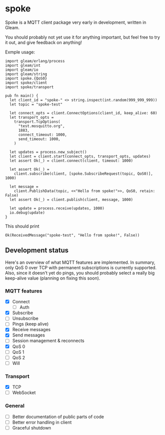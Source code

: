 # spoke

Spoke is a MQTT client package very early in development,
written in Gleam.

You should probably not yet use it for anything important,
but feel free to try it out, and give feedback on anything!

Exmple usage:
```gleam
import gleam/erlang/process
import gleam/int
import gleam/io
import gleam/string
import spoke.{QoS0}
import spoke/client
import spoke/transport

pub fn main() {
  let client_id = "spoke-" <> string.inspect(int.random(999_999_999))
  let topic = "spoke-test"

  let connect_opts = client.ConnectOptions(client_id, keep_alive: 60)
  let transport_opts =
    transport.TcpOptions(
      "test.mosquitto.org",
      1883,
      connect_timeout: 1000,
      send_timeout: 1000,
    )

  let updates = process.new_subject()
  let client = client.start(connect_opts, transport_opts, updates)
  let assert Ok(_) = client.connect(client, timeout: 1000)

  let assert Ok(_) =
    client.subscribe(client, [spoke.SubscribeRequest(topic, QoS0)], 1000)

  let message =
    client.PublishData(topic, <<"Hello from spoke!">>, QoS0, retain: False)
  let assert Ok(_) = client.publish(client, message, 1000)

  let update = process.receive(updates, 1000)
  io.debug(update)
}
```

This should print
```
Ok(ReceivedMessage("spoke-test", "Hello from spoke!", False))
```

## Development status

Here's an overview of what MQTT features are implemented.
In summary, only QoS 0 over TCP with permanent subscriptions
is currently supported.
Also, since it doesn't yet do pings,
you should probably select a really big keep-alive value
(planning on fixing this soon).

### MQTT features
- [x] Connect
  - [ ] Auth
- [x] Subscribe
- [ ] Unsubscribe
- [ ] Pings (keep alive)
- [x] Receive messages
- [x] Send messages
- [ ] Session management & reconnects
- [x] QoS 0
- [ ] QoS 1
- [ ] QoS 2
- [ ] Will

### Transport
- [x] TCP
- [ ] WebSocket

### General
- [ ] Better documentation of public parts of code
- [ ] Better error handling in client
- [ ] Graceful shutdown